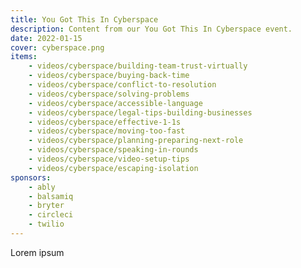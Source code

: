 ```yaml
---
title: You Got This In Cyberspace
description: Content from our You Got This In Cyberspace event.
date: 2022-01-15
cover: cyberspace.png
items:
    - videos/cyberspace/building-team-trust-virtually
    - videos/cyberspace/buying-back-time
    - videos/cyberspace/conflict-to-resolution
    - videos/cyberspace/solving-problems
    - videos/cyberspace/accessible-language
    - videos/cyberspace/legal-tips-building-businesses
    - videos/cyberspace/effective-1-1s
    - videos/cyberspace/moving-too-fast
    - videos/cyberspace/planning-preparing-next-role
    - videos/cyberspace/speaking-in-rounds
    - videos/cyberspace/video-setup-tips
    - videos/cyberspace/escaping-isolation
sponsors:
    - ably
    - balsamiq
    - bryter
    - circleci
    - twilio
---
```


Lorem ipsum
